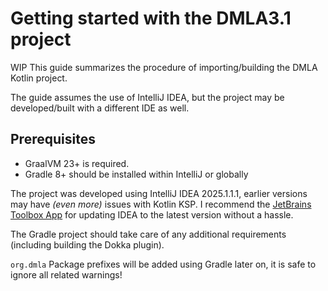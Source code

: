 # Getting started with the DMLA3.1 project
WIP
This guide summarizes the procedure of importing/building the DMLA Kotlin project.

The guide assumes the use of IntelliJ IDEA, but the project may be developed/built with a different IDE as well.

## Prerequisites

* GraalVM 23+ is required. 
* Gradle 8+ should be installed within IntelliJ or globally

The project was developed using IntelliJ IDEA 2025.1.1.1, earlier versions may have _(even more)_ issues with Kotlin KSP. I recommend the [JetBrains Toolbox App](https://www.jetbrains.com/toolbox-app/) for updating IDEA to the latest version without a hassle.

The Gradle project should take care of any additional requirements (including building the Dokka plugin).

`org.dmla` Package prefixes will be added using Gradle later on, it is safe to ignore all related warnings!